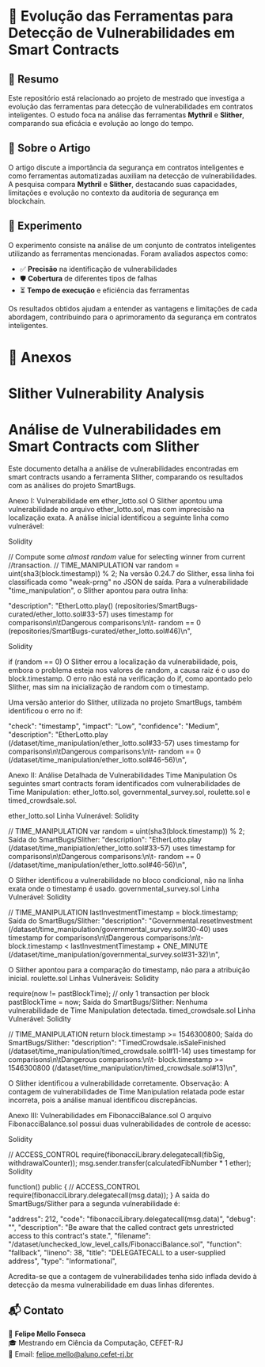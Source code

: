 # 📌 Evolução das Ferramentas para Detecção de Vulnerabilidades em Smart Contracts

## 📖 Resumo

Este repositório está relacionado ao projeto de mestrado que investiga a evolução das ferramentas para detecção de vulnerabilidades em contratos inteligentes. O estudo foca na análise das ferramentas **Mythril** e **Slither**, comparando sua eficácia e evolução ao longo do tempo.

## 📝 Sobre o Artigo

O artigo discute a importância da segurança em contratos inteligentes e como ferramentas automatizadas auxiliam na detecção de vulnerabilidades. A pesquisa compara **Mythril** e **Slither**, destacando suas capacidades, limitações e evolução no contexto da auditoria de segurança em blockchain.

## 🔬 Experimento

O experimento consiste na análise de um conjunto de contratos inteligentes utilizando as ferramentas mencionadas. Foram avaliados aspectos como:

- ✅ **Precisão** na identificação de vulnerabilidades
- 🛡️ **Cobertura** de diferentes tipos de falhas
- ⏳ **Tempo de execução** e eficiência das ferramentas

Os resultados obtidos ajudam a entender as vantagens e limitações de cada abordagem, contribuindo para o aprimoramento da segurança em contratos inteligentes.


# 📑 Anexos

# Slither Vulnerability Analysis

# Análise de Vulnerabilidades em Smart Contracts com Slither

Este documento detalha a análise de vulnerabilidades encontradas em smart contracts usando a ferramenta Slither, comparando os resultados com as análises do projeto SmartBugs.

Anexo I: Vulnerabilidade em ether_lotto.sol
O Slither apontou uma vulnerabilidade no arquivo ether_lotto.sol, mas com imprecisão na localização exata. A análise inicial identificou a seguinte linha como vulnerável:

Solidity

// Compute some *almost random* value for selecting winner from current
//transaction.
// <yes> <report> TIME_MANIPULATION
var random = uint(sha3(block.timestamp)) % 2;
Na versão 0.24.7 do Slither, essa linha foi classificada como "weak-prng" no JSON de saída. Para a vulnerabilidade "time_manipulation", o Slither apontou para outra linha:

"description": "EtherLotto.play() (repositories/SmartBugs-curated/ether_lotto.sol#33-57) uses timestamp for comparisons\n\tDangerous comparisons:\n\t- random == 0 (repositories/SmartBugs-curated/ether_lotto.sol#46)\n",

Solidity

if (random == 0)
O Slither errou a localização da vulnerabilidade, pois, embora o problema esteja nos valores de random, a causa raiz é o uso do block.timestamp. O erro não está na verificação do if, como apontado pelo Slither, mas sim na inicialização de random com o timestamp.

Uma versão anterior do Slither, utilizada no projeto SmartBugs, também identificou o erro no if:

"check": "timestamp", "impact": "Low", "confidence": "Medium", "description": "EtherLotto.play (/dataset/time_manipulation/ether_lotto.sol#33-57) uses timestamp for comparisons\n\tDangerous comparisons:\n\t- random == 0 (/dataset/time_manipulation/ether_lotto.sol#46-56)\n",

Anexo II: Análise Detalhada de Vulnerabilidades Time Manipulation
Os seguintes smart contracts foram identificados com vulnerabilidades de Time Manipulation: ether_lotto.sol, governmental_survey.sol, roulette.sol e timed_crowdsale.sol.

ether_lotto.sol
Linha Vulnerável:
Solidity

// <yes> <report> TIME_MANIPULATION
var random = uint(sha3(block.timestamp)) % 2;
Saída do SmartBugs/Slither:
"description": "EtherLotto.play (/dataset/time_manipiation/ether_lotto.sol#33-57) uses timestamp for comparisons\n\tDangerous comparisons:\n\t- random == 0 (/dataset/time_manipulation/ether_lotto.sol#46-56)\n",

O Slither identificou a vulnerabilidade no bloco condicional, não na linha exata onde o timestamp é usado.
governmental_survey.sol
Linha Vulnerável:
Solidity

// <yes> <report> TIME_MANIPULATION
lastInvestmentTimestamp = block.timestamp;
Saída do SmartBugs/Slither:
"description": "Governmental.resetInvestment (/dataset/time_manipulation/governmental_survey.sol#30-40) uses timestamp for comparisons\n\tDangerous comparisons:\n\t- block.timestamp < lastInvestmentTimestamp + ONE_MINUTE (/dataset/time_manipulation/governmental_survey.sol#31-32)\n",

O Slither apontou para a comparação do timestamp, não para a atribuição inicial.
roulette.sol
Linhas Vulneráveis:
Solidity

require(now != pastBlockTime); // only 1 transaction per block
pastBlockTime = now;
Saída do SmartBugs/Slither:
Nenhuma vulnerabilidade de Time Manipulation detectada.
timed_crowdsale.sol
Linha Vulnerável:
Solidity

// <yes> <report> TIME_MANIPULATION
return block.timestamp >= 1546300800;
Saída do SmartBugs/Slither:
"description": "TimedCrowdsale.isSaleFinished (/dataset/time_manipulation/timed_crowdsale.sol#11-14) uses timestamp for comparisons\n\tDangerous comparisons:\n\t- block.timestamp >= 1546300800 (/dataset/time_manipulation/timed_crowdsale.sol#13)\n",

O Slither identificou a vulnerabilidade corretamente.
Observação: A contagem de vulnerabilidades de Time Manipulation relatada pode estar incorreta, pois a análise manual identificou discrepâncias.

Anexo III: Vulnerabilidades em FibonacciBalance.sol
O arquivo FibonacciBalance.sol possui duas vulnerabilidades de controle de acesso:

Solidity

// <yes> <report> ACCESS_CONTROL
require(fibonacciLibrary.delegatecall(fibSig, withdrawalCounter));
msg.sender.transfer(calculatedFibNumber * 1 ether);
Solidity

function() public {
// <yes> <report> ACCESS_CONTROL
require(fibonacciLibrary.delegatecall(msg.data));
}
A saída do SmartBugs/Slither para a segunda vulnerabilidade é:

"address": 212, "code": "fibonacciLibrary.delegatecall(msg.data)", "debug": "", "description": "Be aware that the called contract gets unrestricted access to this contract's state.", "filename": "/dataset/unchecked_low_level_calls/FibonacciBalance.sol", "function": "fallback", "lineno": 38, "title": "DELEGATECALL to a user-supplied address", "type": "Informational",

Acredita-se que a contagem de vulnerabilidades tenha sido inflada devido à detecção da mesma vulnerabilidade em duas linhas diferentes.





## 📬 Contato

👤 **Felipe Mello Fonseca**  
🎓 Mestrando em Ciência da Computação, CEFET-RJ  
📧 Email: felipe.mello@aluno.cefet-rj.br



